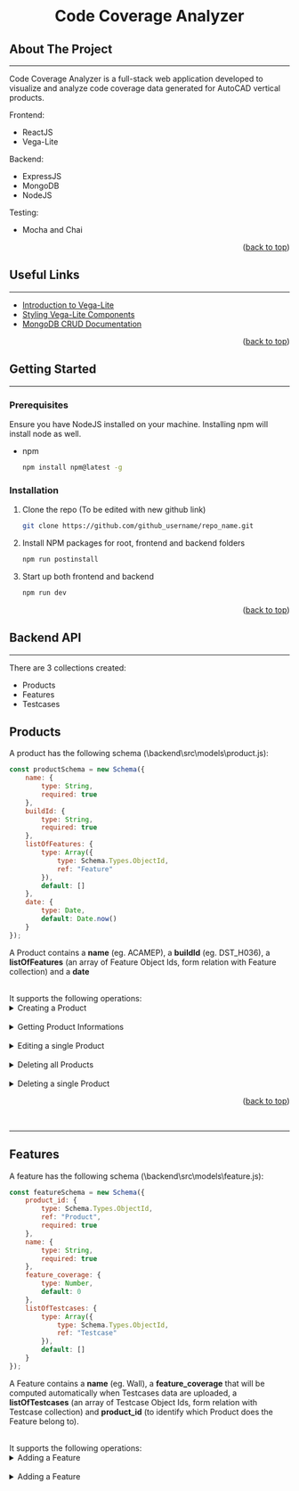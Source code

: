 <div id="top"></div>

<!-- PROJECT Name -->
<br />
<div align="center">
<h1 align="center">Code Coverage Analyzer</h3>
</div>


<!-- ABOUT THE PROJECT -->
## About The Project
<hr/>
Code Coverage Analyzer is a full-stack web application developed to visualize and analyze code coverage data generated for AutoCAD vertical products.

Frontend:
* ReactJS
* Vega-Lite

Backend:
* ExpressJS
* MongoDB
* NodeJS

Testing:
* Mocha and Chai

<p align="right">(<a href="#top">back to top</a>)</p>


<!-- USEFUL LINKS -->
## Useful Links
<hr/>

* [Introduction to Vega-Lite](https://vega.github.io/vega-lite/tutorials/getting_started.html)
* [Styling Vega-Lite Components](https://vega.github.io/vega-lite/docs/size.html)
* [MongoDB CRUD Documentation](https://docs.mongodb.com/drivers/node/current/fundamentals/crud/)

<p align="right">(<a href="#top">back to top</a>)</p>


<!-- GETTING STARTED -->
## Getting Started

<hr/>

### Prerequisites

Ensure you have NodeJS installed on your machine. Installing npm will install node as well.
* npm
  ```sh
  npm install npm@latest -g
  ```

### Installation

1. Clone the repo (To be edited with new github link)
   ```sh
   git clone https://github.com/github_username/repo_name.git
   ```
2. Install NPM packages for root, frontend and backend folders
   ```sh
   npm run postinstall
   ```
3. Start up both frontend and backend
   ```sh
   npm run dev
   ```

<p align="right">(<a href="#top">back to top</a>)</p>

<!-- Backend API -->
## Backend API

<hr/>

There are 3 collections created: 
* Products
* Features
* Testcases

<!-- Product Routes -->
## Products
A product has the following schema (\backend\src\models\product.js): 
```js
const productSchema = new Schema({
    name: {
        type: String,
        required: true
    },
    buildId: {
        type: String,
        required: true
    },
    listOfFeatures: {
        type: Array({
            type: Schema.Types.ObjectId,
            ref: "Feature"
        }),
        default: []
    },
    date: {
        type: Date,
        default: Date.now()
    }
});
```
A Product contains a **name** (eg. ACAMEP), a **buildId** (eg. DST_H036), a **listOfFeatures** (an array of Feature Object Ids, form relation with Feature collection) and a **date** 

<br/>
It supports the following operations:

<br/>

<details>
<summary>Creating a Product</summary>

* Send a POST request to the route **/product**, with a request body containing JSON elements "name", "buildId" and "listOfFeatures". All 3 fields are compulsory in the POST request <br/>
* Note that listOfFeatures cannot contain any duplicate strings
```
POST http://localhost:5001/product
Content-Type: application/json

{
    "name": "ACAMEP",
    "buildId": "DST_H036",
    "listOfFeatures": ["Wall", "Door", "Room"] 
}
```
</details>

<br/>

<details>
<summary>Getting Product Informations</summary>

* Send a GET request to the route **/product** to retrieve all product informations in the database
```
GET http://localhost:5001/product
```
</details>

<br/>

<details>
<summary>Editing a single Product</summary>

* Send a PATCH request to the route **/product/:product_id** to edit a specific product <br/>
* Only name and buildId can be edited for a Product, use Feature routes to update the listOfFeatures of a Product
```
PATCH http://localhost:5001/product/61a46f26a46904fb2704a72c

Content-Type: application/json
{
    "buildId": "DST_H040"
}
```
</details>

<br/>

<details>
<summary>Deleting all Products</summary>

* Send a DELETE request to the route **/product** to delete all product informations in the database <br/>
* This will delete all Features and Testcases documents in the database as well
```
DELETE http://localhost:5001/product
```
</details>

<br/>

<details>
<summary>Deleting a single Product</summary>

* Send a DELETE request to the route **/product/:product_id** to delete a specific product with the corresponding product_id reference. <br/>
* It will also delete all Features and Testcases information that is related to that product from the database
```
DELETE http://localhost:5001/product/61a46f26a46904fb2704a72c
```
</details>

<p align="right">(<a href="#top">back to top</a>)</p>

<br/>
<hr/>

<!-- Feature Routes -->
## Features
A feature has the following schema (\backend\src\models\feature.js): 
```js
const featureSchema = new Schema({
    product_id: {
        type: Schema.Types.ObjectId,
        ref: "Product",
        required: true
    },
    name: {
        type: String,
        required: true
    },
    feature_coverage: {
        type: Number,
        default: 0
    },
    listOfTestcases: {
        type: Array({
            type: Schema.Types.ObjectId,
            ref: "Testcase"
        }),
        default: []
    }
});

```
A Feature contains a **name** (eg. Wall), a **feature_coverage** that will be computed automatically when Testcases data are uploaded, a **listOfTestcases** (an array of Testcase Object Ids, form relation with Testcase collection) and **product_id** (to identify which Product does the Feature belong to). 

<br/>
It supports the following operations:

<br/>

<details>
<summary>Adding a Feature</summary>

* Send a POST request to the route **/feature/product_id**, with a request body containing JSON elements "name"<br/>
* Note that the Product with the corresponding product_id use in URL params must be an existing Product in the database
```

POST http://localhost:5001/feature/61aeea97fb429d7df8a94c6e
Content-Type: application/json

{
    "name": "Door"
}
```
</details>

<br/>

<details>
<summary>Adding a Feature</summary>

* Send a POST request to the route **/feature/product_id**, with a request body containing JSON elements "name"<br/>
* Note that the Product with the corresponding product_id use in URL params must be an existing Product in the database
```

POST http://localhost:5001/feature/61aeea97fb429d7df8a94c6e
Content-Type: application/json

{
    "name": "Door"
}
```
</details>